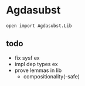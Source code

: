 # Agdasubst

```
open import Agdasubst.Lib
```

## todo
- fix sysf ex
- impl dep types ex
- prove lemmas in lib 
  - compositionality(-safe)
  